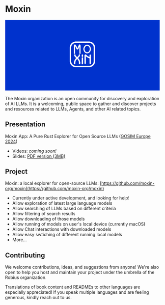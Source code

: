 # Moxin

![Moxin Banner](profile/images/moxin-banner-blue.jpg "Moxin Banner")

The Moxin organization is an open community for discovery and exploration of AI LLMs. It is a welcoming, public space to gather and discover projects and resources related to LLMs, Agents, and other AI related topics.

## Presentation

Moxin App: A Pure Rust Explorer for Open Source LLMs ([GOSIM Europe 2024](https://europe2024.gosim.org/schedule#ai))
* Videos: *coming soon!*
* Slides:
    [PDF version (3MB)](https://github.com/gosimfoundation/europe2024/blob/main/presentations/ai-agents/Jorge_Bejar-GOSIM%202024-Moxin.pdf)

## Project

Moxin: a local explorer for open-source LLMs:
[https://github.com/moxin-org/moxin](https://github.com/moxin-org/moxin)

* Currently under active development, and looking for help!
* Allow exploration of latest large language models
* Allow searching of LLMs based on different criteria
* Allow filtering of search results
* Allow downloading of those models
* Allow running of models on user's local device (currently macOS)
* Allow Chat interactions with downloaded models
* Allow easy swtiching of different running local models
* More...

## Contributing

We welcome contributions, ideas, and suggestions from anyone! We're also open to help you host and maintain your project under the umbrella of the Robius organization.

Translations of book content and READMEs to other languages are especially appreciated! If you speak multiple languages and are feeling generous, kindly reach out to us.
